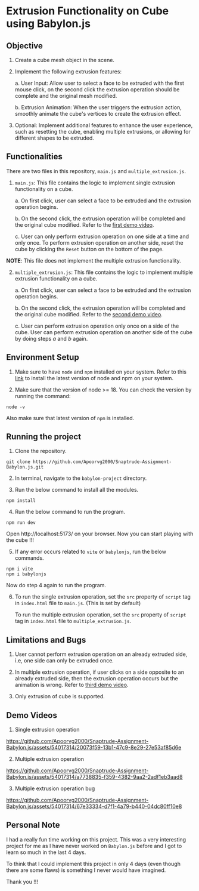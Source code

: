 # Extrusion Functionality on Cube using Babylon.js

## Objective

1. Create a cube mesh object in the scene.

2. Implement the following extrusion features:

   a. User Input: Allow user to select a face to be extruded with the first mouse click, on the second click the extrusion operation should be complete and the original mesh modified.

   b. Extrusion Animation: When the user triggers the extrusion action, smoothly animate the cube's vertices to create the extrusion effect.

3. Optional: Implement additional features to enhance the user experience, such as resetting the cube, enabling multiple extrusions, or allowing for different shapes to be extruded.

## Functionalities

There are two files in this repository, `main.js` and `multiple_extrusion.js`.

1. `main.js`: This file contains the logic to implement single extrusion functionality on a cube.

   a. On first click, user can select a face to be extruded and the extrusion operation begins.

   b. On the second click, the extrusion operation will be completed and the original cube modified. Refer to the [first demo video](#demo-videos).

   c. User can only perform extrusion operation on one side at a time and only once. To perform extrusion operation on another side, reset the cube by clicking the `Reset` button on the bottom of the page.

**NOTE**: This file does not implement the multiple extrusion functionality.

2. `multiple_extrusion.js`: This file contains the logic to implement multiple extrusion functionality on a cube.

   a. On first click, user can select a face to be extruded and the extrusion operation begins.

   b. On the second click, the extrusion operation will be completed and the original cube modified. Refer to the [second demo video](#demo-videos).

   c. User can perform extrusion operation only once on a side of the cube. User can perform extrusion operation on another side of the cube by doing steps _a_ and _b_ again.

## Environment Setup

1. Make sure to have `node` and `npm` installed on your system. Refer to this [link](https://radixweb.com/blog/installing-npm-and-nodejs-on-windows-and-mac#mac) to install the latest version of node and npm on your system.

2. Make sure that the version of node >= 18. You can check the version by running the command:

```
node -v
```

Also make sure that latest version of `npm` is installed.

## Running the project

1. Clone the repository.

```
git clone https://github.com/Apoorvg2000/Snaptrude-Assignment-Babylon.js.git
```

2. In terminal, navigate to the `babylon-project` directory.

3. Run the below command to install all the modules.

```
npm install
```

4. Run the below command to run the program.

```
npm run dev
```

Open http://localhost:5173/ on your browser. Now you can start playing with the cube !!!

5. If any error occurs related to `vite` or `babylonjs`, run the below commands.

```
npm i vite
npm i babylonjs
```

Now do step 4 again to run the program.

6. To run the single extrusion operation, set the `src` property of `script` tag in `index.html` file to `main.js`. (This is set by default)

   To run the multiple extrusion operation, set the `src` property of `script` tag in `index.html` file to `multiple_extrusion.js`.

## Limitations and Bugs

1. User cannot perform extrusion operation on an already extruded side, i.e, one side can only be extruded once.

2. In multiple extrusion operation, if user clicks on a side opposite to an already extruded side, then the extrusion operation occurs but the animation is wrong. Refer to [third demo video](#demo-videos).

3. Only extrusion of cube is supported.

## Demo Videos

1. Single extrusion operation

https://github.com/Apoorvg2000/Snaptrude-Assignment-Babylon.js/assets/54017314/20073f59-13b1-47c9-8e29-27e53af85d6e

2. Multiple extrusion operation

https://github.com/Apoorvg2000/Snaptrude-Assignment-Babylon.js/assets/54017314/a7738835-f359-4382-9aa2-2adf1eb3aad8

3. Multiple extrusion operation bug

https://github.com/Apoorvg2000/Snaptrude-Assignment-Babylon.js/assets/54017314/67e33334-d7f1-4a79-b440-04dc80ff10e8

## Personal Note

I had a really fun time working on this project. This was a very interesting project for me as I have never worked on `Babylon.js` before and I got to learn so much in the last 4 days.

To think that I could implement this project in only 4 days (even though there are some flaws) is something I never would have imagined.

Thank you !!!
